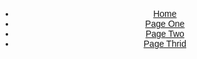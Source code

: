 <nav>
    <header>
        <ul>
            <li><a href="https://yanliang789.github.io/home_garden">Home</a></li>
            <li><a href="https://yanliang789.github.io/home_garden/page1">Page One</a></li>
            <li><a href="https://yanliang789.github.io/home_garden/page2">Page Two</a></li>
            <li><a href="https://yanliang789.github.io/home_garden/page3">Page Thrid</a></li>
        </ul>
    </header>
</nav>

<html lang="">
<head>
  <meta charset="utf-8">
  <meta name="viewport" content="width=device-width, initial-scale=1.0">
  <title>Page 2</title>
  <style>
    body {
      padding: 0;
      margin: 0;
      font-family:sans-serif;
    }

    .tick line{
      stroke:lightgrey;
    }

    /* tooltip style. reference -> https://bl.ocks.org/d3noob/180287b6623496dbb5ac4b048813af52 */
    div.tooltip {
      position: absolute;
      text-align: left;
      width: fit-content;
      padding: 10px;
      font: 12px sans-serif;
      background: lightsteelblue;
      border: 0px;
      border-radius: 5px;
      pointer-events: none;
    }

  </style>
  <script src="https://d3js.org/d3.v6.min.js"></script>
</head>

<body>
<main>
  <svg class="container"></svg>
</main>
<script>
  const height = 500;
  const width = 1000;
  const margin = {
    left:100,
    top:50,
    bottom:100,
    right:200
  }
  const loadData = async () => {
    try {
      //year,sales,rise
      return  await d3.csv("garden_equip_rise.csv");
    } catch(err) {
      return err;
    }
  }

  const render = data => {
    // svg container
    const svg = d3.select(".container")
            .attr("width", width)
            .attr("height", height)
            .style("background-color", "#f3f3f3")

    // defining xScale
    const xScale = d3.scaleTime()
            .domain([new Date(2014,0,1),new Date(2020,0,1)])
            .range([0, width - margin.left - margin.right])

    // defining yScale
    const yScale = d3.scaleLinear()
            .domain(d3.extent(data.map(item => parseFloat(item["rise"]))))
            .nice()
            .range([height - margin.top - margin.bottom, 0])

    // group element for all the main section
    const g = svg.append("g")
            .attr("transform", "translate(" + margin.left + "," + margin.top + ")");

    // x-axis
    g.append("g")
            .attr("transform", `translate(0,${height - margin.top - margin.bottom})`)
            .call(d3.axisBottom(xScale)
                    .tickFormat(d3.timeFormat("%Y"))
                    .tickSize(-height + margin.top + margin.bottom)
            );

    // y-axis
    g.append("g")
            .call(d3.axisLeft(yScale)
                    .tickFormat(d => parseInt(d * 100))
                    .tickSize(-width + margin.left + margin.right)
            );

    // tooltip div -> refered example https://bl.ocks.org/d3noob/180287b6623496dbb5ac4b048813af52
    const div = d3
            .select("body")
            .append("div")
            .attr("class", "tooltip")
            .style("opacity", 0);

    g.append("path")
            .datum(data)
            .attr("fill", "none")
            .attr("stroke-width", 1.5)
            .attr("stroke", 'green')
            .attr("d", d3.line()
                    .curve(d3.curveLinear)
                    .x(d => xScale(new Date(parseInt(d.year), 0, 1)))
                    .y(d => yScale(d.rise))
            )

    // main dots
    g.selectAll(".dot")
            .data(data)
            .enter()
            .append("circle")
            .attr("class", "dot")
            .attr("cx", d => xScale(new Date(parseInt(d.year), 0, 1)))
            .attr("cy", d => yScale(d["rise"]))
            .attr("r", 3 )
            .style("fill", 'SteelBlue')
            .style("opacity", 0.75)
            .on("mouseover", (event, d) => {
              div.transition()
                      .duration(200)
                      .style("opacity", .9);
              div.html(`
                Year : ${d.year} <br/>
                Sale : ${d.sales} <br/>
                Rise : ${(d3.format(".2f"))(d.rise * 100 ) + '%'}<br/>
            `)

                      ///(d3.format(".2f"))(d.change) + "%")
                      .style("left", (event.pageX + 10) + "px")
                      .style("top", (event.pageY - 20) + "px");
            })
            .on("mouseout", _ => {
              div.transition()
                      .duration(500)
                      .style("opacity", 0);
            })
            .on("mousemove", event => {
              div.style("left", (event.pageX + 10) + "px")
                      .style("top", (event.pageY - 20) + "px")
            })

    // y-axis title
    svg.append("text")
            .attr("transform", "rotate(-90)")
            .attr("x", 0 - height / 2)
            .attr("y", 60)
            .attr("text-anchor", "middle")
            .text("The rise percentage")

    // x-axis title
    svg.append("text")
            .attr("transform", `translate(${width / 2},${height - 20})`)
            .attr("text-anchor", "middle")
            .text("Years")

    // main chart label
    svg.append("text")
            .attr("transform", `translate(${width / 2},${30})`)
            .attr("text-anchor", "middle")
            .attr("font-weight", "bold")
            .text("The annual sales growth in garden equipment from 2013-2021")
  }


  // loading data and then rendering chart
  loadData()
          .then(data => render(data))
          .catch(err => console.log(err))
</script>
</body>
